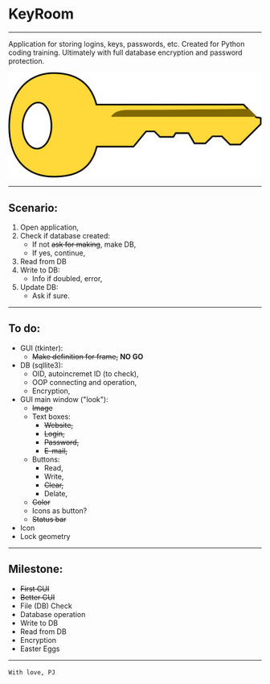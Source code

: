 # KeyRoom

***

Application for storing logins, keys, passwords, etc. Created for Python
coding training. Ultimately with full database encryption and password
protection.

![Key_image](img/key.svg)

***

## Scenario:

1. Open application,
2. Check if database created:
    - If not ~~ask for making~~, make DB,
    - If yes, continue,
3. Read from DB
4. Write to DB:
   - Info if doubled, error,
5. Update DB:
   - Ask if sure.

***

## To do:

- GUI (tkinter):
  - ~~Make definition for frame,~~ **NO GO**
- DB (sqllite3):
  - OID, autoincremet ID (to check),
  - OOP connecting and operation,
  - Encryption,
- GUI main window ("look"):
    - ~~Image~~
    - Text boxes:
      - ~~Website,~~
      - ~~Login,~~
      - ~~Password,~~
      - ~~E-mail,~~
    - Buttons:
      - Read,
      - Write,
      - ~~Clear,~~
      - Delate,
   - ~~Color~~
   - Icons as button?
   - ~~Status bar~~
- Icon
- Lock geometry

***

## Milestone:

- ~~First GUI~~
- ~~Better GUI~~
- File (DB) Check
- Database operation
- Write to DB
- Read from DB
- Encryption
- Easter Eggs

***

`With love, PJ`
